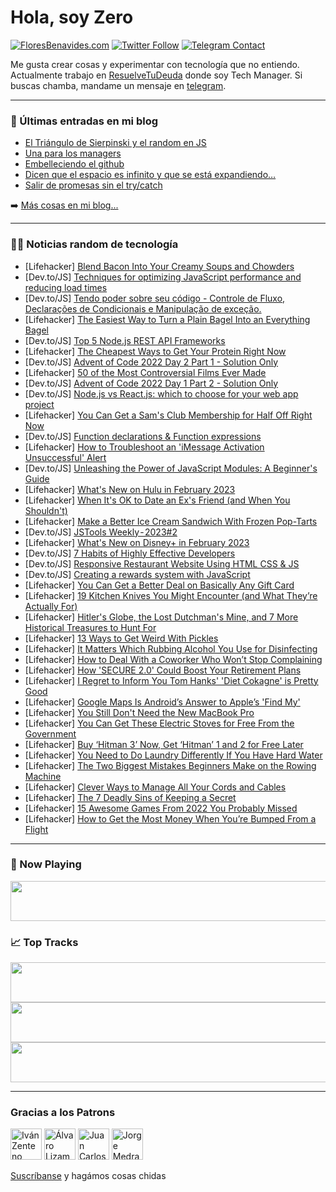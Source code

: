 # Hola, soy Zero

[![FloresBenavides.com](https://img.shields.io/website?down_message=oops&label=MiBlog&style=for-the-badge&up_message=online&url=https%3A%2F%2Ffloresbenavides.com)](https://floresbenavides.com) [![Twitter Follow](https://img.shields.io/twitter/follow/ZeroDragon?color=%231DA1F2&label=Follow&logo=twitter&logoColor=ffffff&style=for-the-badge)](https://twitter.com/zerodragon) [![Telegram Contact](https://img.shields.io/badge/escr%C3%ADbeme-ZeroDragon-%2326A5E4?style=for-the-badge&logo=telegram)](https://t.me/zerodragon)

Me gusta crear cosas y experimentar con tecnología que no entiendo.
Actualmente trabajo en [ResuelveTuDeuda](http://github.com/resuelve) donde soy Tech Manager.
Si buscas chamba, mandame un mensaje en [telegram](https://t.me/zerodragon).

---

### 📕 Últimas entradas en mi blog
<!-- BLOG-POST-LIST:START -->
- [El Triángulo de Sierpinski y el random en JS](https://floresbenavides.com/el-triangulo-de-sierpinski-y-el-random-en-js/)
- [Una para los managers](https://floresbenavides.com/una-para-los-managers/)
- [Embelleciendo el github](https://floresbenavides.com/embelleciendo-el-github/)
- [Dicen que el espacio es infinito y que se está expandiendo…](https://floresbenavides.com/dicen-que-el-espacio-es-infinito-y-que-se-esta-expandiendo/)
- [Salir de promesas sin el try/catch](https://floresbenavides.com/salir-de-promesas-sin-el-try-catch/)
<!-- BLOG-POST-LIST:END -->

➡️ [Más cosas en mi blog...](https://floresbenavides.com)

---

### 👨‍💻 Noticias random de tecnología
<!-- TECH-POSTS:START -->
- [Lifehacker] [Blend Bacon Into Your Creamy Soups and Chowders](https://lifehacker.com/blend-bacon-into-your-creamy-soups-and-chowders-1850002202)
- [Dev.to/JS] [Techniques for optimizing JavaScript performance and reducing load times](https://dev.to/malikhaziq/techniques-for-optimizing-javascript-performance-and-reducing-load-times-552l)
- [Dev.to/JS] [Tendo poder sobre seu código - Controle de Fluxo, Declarações de Condicionais e Manipulação de exceção.](https://dev.to/altencirsilvajr/tendo-poder-sobre-seu-codigo-controle-de-fluxo-declaracoes-de-condicionais-e-manipulacao-de-excecao-4a04)
- [Lifehacker] [The Easiest Way to Turn a Plain Bagel Into an Everything Bagel](https://lifehacker.com/the-easiest-way-to-turn-a-plain-bagel-into-an-everythin-1850001238)
- [Dev.to/JS] [Top 5 Node.js REST API Frameworks](https://dev.to/moesif/top-5-nodejs-rest-api-frameworks-447f)
- [Lifehacker] [The Cheapest Ways to Get Your Protein Right Now](https://lifehacker.com/the-cheapest-ways-to-get-your-protein-right-now-1850001760)
- [Dev.to/JS] [Advent of Code 2022 Day 2 Part 1 - Solution Only](https://dev.to/benboorstein/advent-of-code-2022-day-2-part-1-solution-only-130d)
- [Lifehacker] [50 of the Most Controversial Films Ever Made](https://lifehacker.com/50-of-the-most-controversial-films-ever-made-1849991335)
- [Dev.to/JS] [Advent of Code 2022 Day 1 Part 2 - Solution Only](https://dev.to/benboorstein/advent-of-code-2022-day-1-part-2-solution-only-22je)
- [Dev.to/JS] [Node.js vs React.js: which to choose for your web app project](https://dev.to/educative/nodejs-vs-reactjs-which-to-choose-for-your-web-app-project-3g83)
- [Lifehacker] [You Can Get a Sam&#39;s Club Membership for Half Off Right Now](https://lifehacker.com/you-can-get-a-sams-club-membership-for-half-off-right-n-1850001794)
- [Dev.to/JS] [Function declarations &amp; Function expressions](https://dev.to/catherineisonline/function-declarations-function-expressions-2o5k)
- [Lifehacker] [How to Troubleshoot an &#39;iMessage Activation Unsuccessful&#39; Alert](https://lifehacker.com/how-to-troubleshoot-an-imessage-activation-unsuccessful-1850001190)
- [Dev.to/JS] [Unleashing the Power of JavaScript Modules: A Beginner&#39;s Guide](https://dev.to/rahxuls/unleashing-the-power-of-javascript-modules-a-beginners-guide-3ek5)
- [Lifehacker] [What&#39;s New on Hulu in February 2023](https://lifehacker.com/whats-new-on-hulu-in-february-2023-1850001470)
- [Lifehacker] [When It&#39;s OK to Date an Ex&#39;s Friend &lpar;and When You Shouldn&#39;t&rpar;](https://lifehacker.com/when-its-ok-to-date-an-exs-friend-and-when-you-shouldn-1849998402)
- [Lifehacker] [Make a Better Ice Cream Sandwich With Frozen Pop-Tarts](https://lifehacker.com/make-a-better-ice-cream-sandwich-with-frozen-pop-tarts-1849998087)
- [Dev.to/JS] [JSTools Weekly - 2023#2](https://dev.to/jstoolsweekly/jstools-weekly-20232-4den)
- [Lifehacker] [What&#39;s New on Disney+ in February 2023](https://lifehacker.com/whats-new-on-disney-in-february-2023-1850000827)
- [Dev.to/JS] [7 Habits of Highly Effective Developers](https://dev.to/oluwatrillions/7-habits-of-highly-effective-developers-3lo9)
- [Dev.to/JS] [Responsive Restaurant Website Using HTML CSS &amp; JS](https://dev.to/onlineittutstutorials/responsive-restaurant-website-using-html-css-js-47j0)
- [Dev.to/JS] [Creating a rewards system with JavaScript](https://dev.to/posandu/creating-a-rewards-system-with-javascript-47ep)
- [Lifehacker] [You Can Get a Better Deal on Basically Any Gift Card](https://lifehacker.com/you-can-get-a-better-deal-on-basically-any-gift-card-1849997569)
- [Lifehacker] [19 Kitchen Knives You Might Encounter &lpar;and What They’re Actually For&rpar;](https://lifehacker.com/18-kitchen-knives-you-might-encounter-and-what-they-re-1849995810)
- [Lifehacker] [Hitler&#39;s Globe, the Lost Dutchman&#39;s Mine, and 7 More Historical Treasures to Hunt For](https://lifehacker.com/hitlers-globe-the-lost-dutchmans-mine-and-7-more-hist-1849999720)
- [Lifehacker] [13 Ways to Get Weird With Pickles](https://lifehacker.com/13-ways-to-get-weird-with-pickles-1849998044)
- [Lifehacker] [It Matters Which Rubbing Alcohol You Use for Disinfecting](https://lifehacker.com/it-matters-which-rubbing-alcohol-you-use-for-disinfecti-1849997605)
- [Lifehacker] [How to Deal With a Coworker Who Won’t Stop Complaining](https://lifehacker.com/how-to-deal-with-a-coworker-who-won-t-stop-complaining-1849996037)
- [Lifehacker] [How &#39;SECURE 2.0&#39; Could Boost Your Retirement Plans](https://lifehacker.com/how-secure-2-0-could-boost-your-retirement-plans-1849997015)
- [Lifehacker] [I Regret to Inform You Tom Hanks&#39; &#39;Diet Cokagne&#39; is Pretty Good](https://lifehacker.com/i-regret-to-inform-you-tom-hanks-diet-cokagne-is-pretty-1849997105)
- [Lifehacker] [Google Maps Is Android’s Answer to Apple’s &#39;Find My&#39;](https://lifehacker.com/google-maps-is-android-s-answer-to-apple-s-find-my-1849997405)
- [Lifehacker] [You Still Don&#39;t Need the New MacBook Pro](https://lifehacker.com/you-still-dont-need-the-new-macbook-pro-1849995439)
- [Lifehacker] [You Can Get These Electric Stoves for Free From the Government](https://lifehacker.com/you-can-get-these-electric-stoves-for-free-from-the-gov-1849987396)
- [Lifehacker] [Buy ‘Hitman 3’ Now, Get ‘Hitman’ 1 and 2 for Free Later](https://lifehacker.com/buy-hitman-3-now-get-hitman-1-and-2-for-free-later-1849996113)
- [Lifehacker] [You Need to Do Laundry Differently If You Have Hard Water](https://lifehacker.com/you-need-to-do-laundry-differently-if-you-have-hard-wat-1849994467)
- [Lifehacker] [The Two Biggest Mistakes Beginners Make on the Rowing Machine](https://lifehacker.com/the-two-biggest-mistakes-beginners-make-on-the-rowing-m-1849995496)
- [Lifehacker] [Clever Ways to Manage All Your Cords and Cables](https://lifehacker.com/clever-ways-to-manage-all-your-cords-and-cables-1849991866)
- [Lifehacker] [The 7 Deadly Sins of Keeping a Secret](https://lifehacker.com/the-7-deadly-sins-of-keeping-a-secret-1849987858)
- [Lifehacker] [15 Awesome Games From 2022 You Probably Missed](https://lifehacker.com/15-awesome-games-from-2022-you-probably-missed-1849987467)
- [Lifehacker] [How to Get the Most Money When You’re Bumped From a Flight](https://lifehacker.com/how-to-get-the-most-money-when-you-re-bumped-from-a-fli-1849985286)<!-- TECH-POSTS:END -->

---

### 🎵 Now Playing
<a href="https://spotify-now-playing-dun.vercel.app/now-playing?open"><img src="https://spotify-now-playing-dun.vercel.app/now-playing" width="540" height="64"></a>

### 📈 Top Tracks
<a href="https://spotify-now-playing-dun.vercel.app/top-tracks?i=1&open"><img src="https://spotify-now-playing-dun.vercel.app/top-tracks?i=1" width="540" height="64"></a>
<a href="https://spotify-now-playing-dun.vercel.app/top-tracks?i=2&open"><img src="https://spotify-now-playing-dun.vercel.app/top-tracks?i=2" width="540" height="64"></a>
<a href="https://spotify-now-playing-dun.vercel.app/top-tracks?i=3&open"><img src="https://spotify-now-playing-dun.vercel.app/top-tracks?i=3" width="540" height="64"></a>

---

### Gracias a los Patrons
[<img src="https://avatars.githubusercontent.com/u/243380?v=4" alt="Iván Zenteno" width="50px">](https://github.com/k001) [<img src="https://avatars.githubusercontent.com/u/19955639?v=4" alt="Álvaro Lizama" width="50px">](https://github.com/alvarolizama) [<img src="https://avatars.githubusercontent.com/u/2718753?v=4" alt="Juan Carlos Ruiz" width="50px">](https://github.com/JuanCrg90) [<img src="https://avatars.githubusercontent.com/u/37025?v=4" alt="Jorge Medrano" width="50px">](https://github.com/h1pp1e) 

[Suscríbanse](https://www.patreon.com/zerodragon) y hagámos cosas chidas

